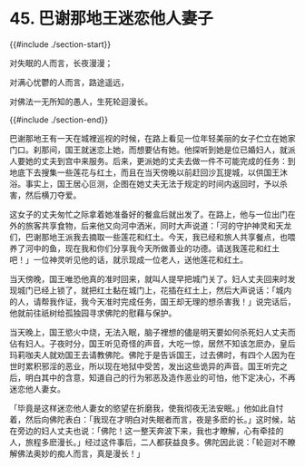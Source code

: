 # 45. 巴谢那地王迷恋他人妻子
{{#include ./section-start}}

对失眠的人而言，长夜漫漫；

对满心忧鬱的人而言，路途遥远，

对佛法一无所知的愚人，生死轮迴漫长。

{{#include ./section-end}}

巴谢那地王有一天在城裡巡视的时候，在路上看见一位年轻美丽的女子伫立在她家门口。刹那间，国王就迷恋上她，而想要佔有她。他探听到她是位已婚妇人，就派人要她的丈夫到宫中来服务。后来，更派她的丈夫去做一件不可能完成的任务：到地底下去搜集一些莲花与红土，而且在当天傍晚以前赶回沙瓦提城，以供国王沐浴。事实上，国王居心叵测，企图在她丈夫无法于规定的时间内返回时，予以杀害，然后横刀夺爱。

这女子的丈夫匆忙之际拿着她准备好的餐盒后就出发了。在路上，他与一位出门在外的旅客共享食物，后来他又向河中洒米，同时大声说道：「河的守护神灵和天龙们，巴谢那地王派我去摘取一些莲花和红土。今天，我已经和旅人共享餐点，也喂养了河中的鱼，现在我和你们分享我今天所做善业的功德。请送我莲花和红土吧！」一位神灵听见他的话，就示现成一位老人，送他莲花和红土。

当天傍晚，国王唯恐他真的准时回来，就叫人提早把城门关了。妇人丈夫回来时发现城门已经上锁了，就把红土黏在城门上，花插在红土上，然后大声说话：「城内的人，请帮我作证，我今天准时完成任务，国王却无理的想杀害我！」说完话后，他就前往祇树给孤独园寻求佛陀的慰藉与保护。

当天晚上，国王慾火中烧，无法入眠，脑子裡想的儘是明天要如何杀死妇人丈夫而佔有妇人。子夜时分，国王听见奇怪的声音，大吃一惊，居然不知该怎麽办，皇后玛莉咖夫人就劝国王去请教佛陀。佛陀于是告诉国王，过去佛时，有四个人因为在世时累积邪淫的恶业，所以现在地狱中受苦，发出这些诡异的声音。国王听完之后，明白其中的含意，知道自己的行为邪恶及造作恶业的可怕，他下定决心，不再迷恋他人妻女。

「毕竟是这样迷恋他人妻女的慾望在折磨我，使我彻夜无法安眠。」他如此自忖着，然后向佛陀表白：「我现在才明白对失眠者而言，夜是多麽的长。」这时候，站在旁边的妇人丈夫也说：「佛陀！这一整天奔波下来，我也才瞭解，心有牵挂的人，旅程多麽漫长。」经过这件事后，二人都获益良多。佛陀因此说：「轮迴对不瞭解佛法奥妙的痴人而言，真是漫长！」

